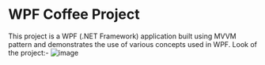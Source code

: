 # WPF Coffee Project
This project is a WPF (.NET Framework) application built using MVVM pattern and demonstrates the use of various concepts used in WPF.
Look of the project:-
![image](https://github.com/user-attachments/assets/a666b578-9e7f-4b39-a685-a9cd1d84bf7f)
